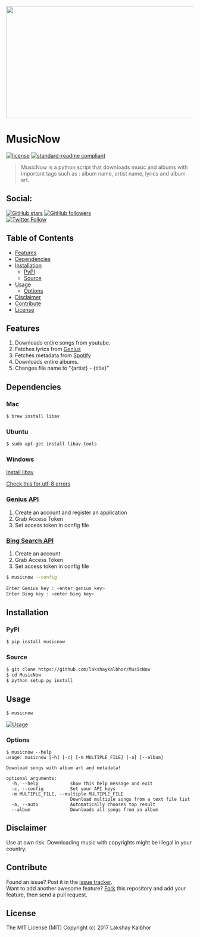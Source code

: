 <img src="https://s24.postimg.org/s14nonos5/Music_Repair_GIF.gif" width="700px" height="300px" />

# MusicNow

[![license](https://img.shields.io/github/license/mashape/apistatus.svg?style=flat-square)](LICENSE)
[![standard-readme compliant](https://img.shields.io/badge/readme%20style-standard-brightgreen.svg?style=flat-square)](https://github.com/RichardLitt/standard-readme)

> MusicNow is a python script that downloads music and albums with important tags such as : album name, artist name, lyrics and album art.

## Social:

[![GitHub stars](https://img.shields.io/github/stars/lakshaykalbhor/musicnow.svg?style=social&label=Star)](https://github.com/lakshaykalbhor/musicnow)
[![GitHub followers](https://img.shields.io/github/followers/lakshaykalbhor.svg?style=social&label=Follow)](https://github.com/lakshaykalbhor)  
[![Twitter Follow](https://img.shields.io/twitter/follow/lakshaykalbhor.svg?style=social)](https://twitter.com/lakshaykalbhor)


## Table of Contents

- [Features](#features)
- [Dependencies](#dependencies)
- [Installation](#installation)
  - [PyPI](#pypi)
  - [Source](#source)
- [Usage](#usage)
  - [Options](#options)
- [Disclaimer](#disclaimer)
- [Contribute](#contribute)
- [License](#license)

## Features

1. Downloads entire songs from youtube.
2. Fetches lyrics from [Genius](https://www.genius.com)
3. Fetches metadata from [Spotify](https://www.spotify.com)
4. Downloads entire albums.
5. Changes file name to "{artist} - {title}"


## Dependencies 

### Mac

```sh
$ brew install libav
```

### Ubuntu
```sh
$ sudo apt-get install libav-tools
```

### Windows
[Install libav](https://github.com/NixOS/nixpkgs/issues/5236)

[Check this for utf-8 errors](https://github.com/lakshaykalbhor/MusicRepair/issues/26)

### [Genius API](https://genius.com/api-clients)

1. Create an account and register an application 
2. Grab Access Token
3. Set access token in config file

### [Bing Search API](https://www.microsoft.com/cognitive-services/en-us/bing-image-search-api)

1. Create an account
2. Grab Access Token
3. Set access token in config file

```sh 
$ musicnow --config                                               
     
Enter Genius key : <enter genius key>                                 
Enter Bing key : <enter bing key>
```

## Installation

### PyPI
```sh
$ pip install musicnow
```

### Source
```sh
$ git clone https://github.com/lakshaykalbhor/MusicNow
$ cd MusicNow
$ python setup.py install
```

## Usage

```sh
$ musicnow
```

[![Usage](https://s30.postimg.org/6a34gq4m9/image.png)](https://www.youtube.com/watch?v=qtBTKUyWTgc "MusicNow - Usage")

### Options
```
$ musicnow --help
usage: musicnow [-h] [-c] [-m MULTIPLE_FILE] [-a] [--album]

Download songs with album art and metadata!

optional arguments:
  -h, --help            show this help message and exit
  -c, --config          Set your API keys
  -m MULTIPLE_FILE, --multiple MULTIPLE_FILE
                        Download multiple songs from a text file list
  -a, --auto            Automatically chooses top result
  --album               Downloads all songs from an album
```

## Disclaimer
Use at own risk.
Downloading music with copyrights might be illegal in your country.

## Contribute

Found an issue? Post it in the [issue tracker](https://github.com/lakshaykalbhor/MusicNow/issues). <br> 
Want to add another awesome feature? [Fork](https://github.com/lakshaykalbhor/MusicNow/fork) this repository and add your feature, then send a pull request.

## License
The MIT License (MIT)
Copyright (c) 2017 Lakshay Kalbhor
